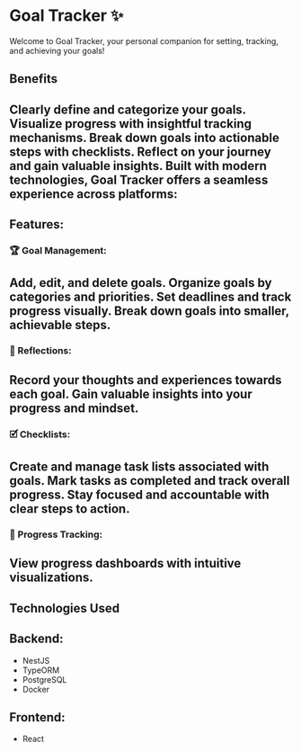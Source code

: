 
# Goal Tracker ✨
Welcome to Goal Tracker, your personal companion for setting, tracking, and achieving your goals!

## Benefits
Clearly define and categorize your goals.
Visualize progress with insightful tracking mechanisms.
Break down goals into actionable steps with checklists.
Reflect on your journey and gain valuable insights.
Built with modern technologies, Goal Tracker offers a seamless experience across platforms:
---
## Features:
### 🏆 Goal Management:
Add, edit, and delete goals.
Organize goals by categories and priorities.
Set deadlines and track progress visually.
Break down goals into smaller, achievable steps.
---
### 💭 Reflections:
Record your thoughts and experiences towards each goal.
Gain valuable insights into your progress and mindset.
---
### 🗹 Checklists:
Create and manage task lists associated with goals.
Mark tasks as completed and track overall progress.
Stay focused and accountable with clear steps to action.
---
### 🔎 Progress Tracking:
View progress dashboards with intuitive visualizations.
---

## Technologies Used
## Backend:
- NestJS 
- TypeORM 
- PostgreSQL 
- Docker 

## Frontend:
- React


